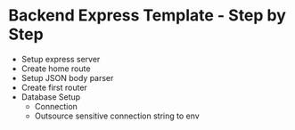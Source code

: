 # Backend Express Template - Step by Step

- Setup express server
- Create home route
- Setup JSON body parser
- Create first router
- Database Setup
  - Connection
  - Outsource sensitive connection string to env
